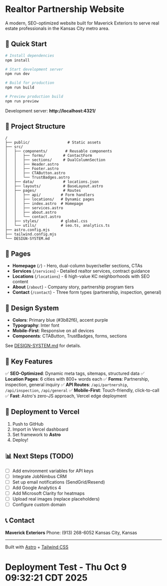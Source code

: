# Realtor Partnership Website

A modern, SEO-optimized website built for Maverick Exteriors to serve real estate professionals in the Kansas City metro area.

## 🚀 Quick Start

```bash
# Install dependencies
npm install

# Start development server
npm run dev

# Build for production
npm run build

# Preview production build
npm run preview
```

Development server: **http://localhost:4321/**

## 📁 Project Structure

```
/
├── public/                 # Static assets
├── src/
│   ├── components/        # Reusable components
│   │   ├── forms/        # ContactForm
│   │   ├── sections/     # DualColumnSection
│   │   ├── Header.astro
│   │   ├── Footer.astro
│   │   ├── CTAButton.astro
│   │   └── TrustBadges.astro
│   ├── data/             # locations.json
│   ├── layouts/          # BaseLayout.astro
│   ├── pages/            # Routes
│   │   ├── api/         # Form handlers
│   │   ├── locations/   # Dynamic pages
│   │   ├── index.astro  # Homepage
│   │   ├── services.astro
│   │   ├── about.astro
│   │   └── contact.astro
│   ├── styles/          # global.css
│   └── utils/           # seo.ts, analytics.ts
├── astro.config.mjs
├── tailwind.config.mjs
└── DESIGN-SYSTEM.md
```

## 📄 Pages

- **Homepage** (`/`) - Hero, dual-column buyer/seller sections, CTAs
- **Services** (`/services`) - Detailed realtor services, contract guidance
- **Locations** (`/locations`) - 6 high-value KC neighborhoods with SEO content
- **About** (`/about`) - Company story, partnership program tiers
- **Contact** (`/contact`) - Three form types (partnership, inspection, general)

## 🎨 Design System

- **Colors**: Primary blue (#3b82f6), accent purple
- **Typography**: Inter font
- **Mobile-First**: Responsive on all devices
- **Components**: CTAButton, TrustBadges, forms, sections

See [DESIGN-SYSTEM.md](./DESIGN-SYSTEM.md) for details.

## 🔧 Key Features

✅ **SEO-Optimized**: Dynamic meta tags, sitemaps, structured data
✅ **Location Pages**: 6 cities with 800+ words each
✅ **Forms**: Partnership, inspection, general inquiry
✅ **API Routes**: `/api/partnership`, `/api/inspection`, `/api/general`
✅ **Mobile-First**: Touch-friendly, click-to-call
✅ **Fast**: Astro's zero-JS approach, Vercel edge deployment

## 🚢 Deployment to Vercel

1. Push to GitHub
2. Import in Vercel dashboard
3. Set framework to **Astro**
4. Deploy!

## 📊 Next Steps (TODO)

- [ ] Add environment variables for API keys
- [ ] Integrate JobNimbus CRM
- [ ] Set up email notifications (SendGrid/Resend)
- [ ] Add Google Analytics 4
- [ ] Add Microsoft Clarity for heatmaps
- [ ] Upload real images (replace placeholders)
- [ ] Configure custom domain

## 📞 Contact

**Maverick Exteriors**
Phone: (913) 268-6052
Kansas City, Kansas

---

Built with [Astro](https://astro.build) + [Tailwind CSS](https://tailwindcss.com)
# Deployment Test - Thu Oct  9 09:32:21 CDT 2025
